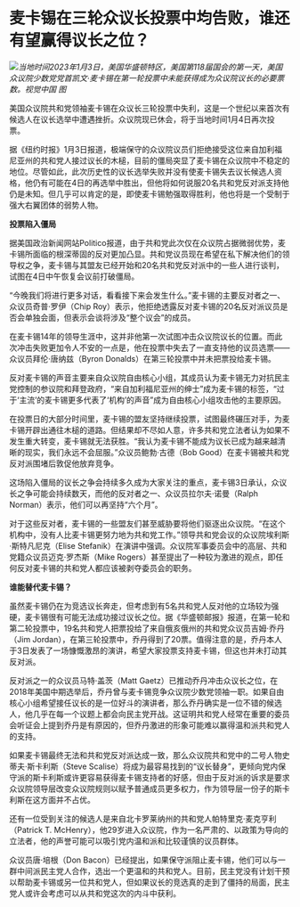 # 麦卡锡在三轮众议长投票中均告败，谁还有望赢得议长之位？

![](https://inews.gtimg.com/newsapp_bt/0/15593807460/1000)_当地时间2023年1月3日，美国华盛顿特区，美国第118届国会的第一天，美国众议院少数党党首凯文·麦卡锡在第一轮投票中未能获得成为众议院议长的必要票数。视觉中国
图_

美国众议院共和党领袖麦卡锡在众议长三轮投票中失利，这是一个世纪以来首次有候选人在议长选举中遭遇挫折。众议院现已休会，将于当地时间1月4日再次投票。

据《纽约时报》1月3日报道，极端保守的众议院议员们拒绝接受这位来自加利福尼亚州的共和党人接过议长的木槌，目前的僵局突显了麦卡锡在众议院中不稳定的地位。尽管如此，此次历史性的议长选举失败并没有使麦卡锡失去议长候选人资格，他仍有可能在4日的再选举中胜出，但他将如何说服20名共和党反对派支持他仍是未知。但几乎可以肯定的是，即使麦卡锡勉强取得胜利，他也将是一个受制于强大右翼团体的弱势人物。

**投票陷入僵局**

据美国政治新闻网站Politico报道，由于共和党此次仅在众议院占据微弱优势，麦卡锡所面临的根深蒂固的反对更加凸显。共和党议员现在希望在私下解决他们的领导权之争，麦卡锡与其盟友已经开始和20名共和党反对派中的一些人进行谈判，试图在4日中午恢复会议前打破僵局。

“今晚我们将进行更多对话，看看接下来会发生什么。”麦卡锡的主要反对者之一、众议员奇普·罗伊（Chip
Roy）表示，他拒绝透露反对麦卡锡的20名反对派议员是否会单独会面，但表示会谈将涉及“整个议会”的成员。

在麦卡锡14年的领导生涯中，这并非他第一次试图冲击众议院议长的位置。而此次冲击失败更加令人不安的一点是，他在投票中失去了一直支持他的议员选票——众议员拜伦·唐纳兹（Byron
Donalds）在第三轮投票中并未把票投给麦卡锡。

反对麦卡锡的声音主要来自众议院自由核心小组，其成员认为麦卡锡无力对抗民主党控制的参议院和拜登政府，“来自加利福尼亚州的绅士”成为麦卡锡的标签，“过于‘主流’的麦卡锡更多代表了‘机构’的声音”成为自由核心小组攻击他的主要原因。

在投票日的大部分时间里，麦卡锡的盟友坚持继续投票，试图最终碾压对手，为麦卡锡开辟出通往木槌的道路。但结果却不尽如人意，许多共和党立法者认为如果不发生重大转变，麦卡锡就无法获胜。“我认为麦卡锡不能成为议长已成为越来越清晰的现实，我们永远不会屈服。”众议员鲍勃·古德（Bob
Good）在麦卡锡被共和党反对派围堵后敦促他放弃竞争。

这场陷入僵局的议长之争会持续多久成为大家关注的重点，麦卡锡3日承认，众议长之争可能会持续数天，而他的反对者之一、众议员拉尔夫·诺曼（Ralph
Norman）表示，他们可以再坚持“六个月”。

对于这些反对者，麦卡锡的一些盟友们甚至威胁要将他们驱逐出众议院。“在这个机构中，没有人比麦卡锡更努力地为共和党工作。”领导共和党会议的众议院埃利斯·斯特凡尼克（Elise
Stefanik）在演讲中强调。众议院军事委员会中的高层、共和党籍众议员迈克·罗杰斯（Mike
Rogers）甚至提出了一种较为激进的观点，即任何反对麦卡锡的共和党人都应该被剥夺委员会的职务。

**谁能替代麦卡锡？**

虽然麦卡锡仍在为竞选议长奔走，但考虑到有5名共和党人反对他的立场较为强硬，麦卡锡很有可能无法成功接过议长之位。据《华盛顿邮报》报道，在第一轮和第二轮投票中，19名共和党人把票投给了来自俄亥俄州的共和党众议员吉姆·乔丹（Jim
Jordan），在第三轮投票中，乔丹得到了20票。值得注意的是，乔丹本人于3日发表了一场慷慨激昂的演讲，希望大家投票支持麦卡锡，但这也并未打动其反对派。

反对派之一的众议员马特·盖茨（Matt
Gaetz）已推动乔丹冲击众议长之位，在2018年美国中期选举后，乔丹曾与麦卡锡竞争众议院少数党领袖一职。如果自由核心小组希望接任议长的是一位好斗的演讲者，那么乔丹确实是一位不错的候选人，他几乎在每一个议题上都会向民主党开战。这证明共和党人经常在重要的委员会听证会上提到乔丹是有原因的，但乔丹激进的形象可能难以赢得温和派共和党人的支持。

如果麦卡锡最终无法和共和党反对派达成一致，那么众议院共和党中的二号人物史蒂夫·斯卡利斯（Steve
Scalise）将成为最容易找到的“议长替身”，更倾向党内保守派的斯卡利斯或许更容易获得麦卡锡支持者的好感，但由于反对派的诉求是要求众议院领导层改变众议院规则以赋予普通成员更多权力，作为领导层一份子的斯卡利斯在这方面并不占优。

还有一位受到关注的候选人是来自北卡罗莱纳州的共和党人帕特里克·麦克亨利（Patrick T.
McHenry），他29岁进入众议院，作为一名严肃的、以政策为导向的立法者，他的声誉可能可以吸引党内温和派和比较谨慎的议员群体。

众议员唐·培根（Don
Bacon）已经提出，如果保守派阻止麦卡锡，他们可以与一群中间派民主党人合作，选出一个更温和的共和党人。目前，民主党没有计划干预以帮助麦卡锡或另一位共和党人，但如果议长的竞选真的走到了僵持的局面，民主党人或许会考虑可以从共和党这次的内斗中获利。


